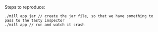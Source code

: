 Steps to reproduce:

```
./mill app.jar // create the jar file, so that we have something to pass to the tasty inspector
./mill app // run and watch it crash
```
